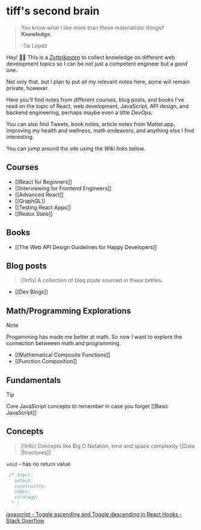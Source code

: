 # tiff's second brain
> You know what I like more than these materialistic things? **Knowledge**.
> 
> -Tai Lopez

Hey! 👋🏽 This is a *[Zettelkasten](https://zettelkasten.de/posts/overview/)* to collect knowledge on different web development topics so I can be not just a competent engineer but a *good* one.

Not only that, but I plan to put *all* my relevant notes here, some will remain private, however.

Here you'll find notes from different courses, blog posts, and books I've read on the topic of React, web development, JavaScript, API design, and backend engineering, perhaps maybe even a little *DevOps*.

You can also find Tweets, book notes, article notes from Matter.app, improving my health and wellness, math endeavors, and anything else I find interesting.

You can jump around the site using the *Wiki links* below.

## Courses

- [[React for Beginners]]
- [[Interviewing for Frontend Engineers]]
- [[Advanced React]]
- [[GraphQL]]
- [[Testing React Apps]]
- [[Redux State]]

## Books

- [[The Web API Design Guidelines for Happy Developers]]

## Blog posts

> [!Info]
> A collection of blog posts sourced in these zettles.

- [[Dev Blogs]]

## Math/Programming Explorations
> [!Note]
> Progamming has made me better at math. So now I want to explore the connection betweeen math and programming.

- [[Mathematical Composite Functions]]
- [[Function Composition]]

## Fundamentals
> [!Tip]
Core JavaScript concepts to remember in case you forget
[[Basic JavaScript]]

## Concepts
> [!Info]
> Concepts like Big O Notation, time and space complexity
[[Data Structures]]



`void` - has no return value


```js
 /* Input:
   output:
   constraints:
   edges:
   strategy:
  * /
```


[javascript - Toggle ascending and Toggle descending in React Hooks - Stack Overflow](https://stackoverflow.com/a/68376337/3800146)

